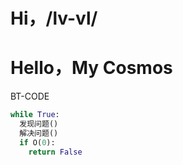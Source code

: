 # Hi，/__lv-vl__/
# Hello，My Cosmos
BT-CODE
```python
while True:
  发现问题()
  解决问题()
  if O(0):
    return False
```